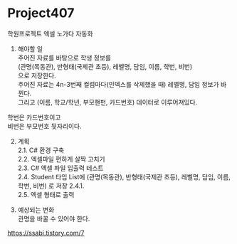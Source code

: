 # Project407
학원프로젝트 엑셀 노가다 자동화

1. 해야할 일  
주어진 자료를 바탕으로 학생 정보를  
(관명(목동관), 반형태(국제관 초등), 레벨명, 담임, 이름, 학번, 비번)  
으로 저장한다.  
주어진 자료는 4n-3번째 컬럼마다(인덱스를 삭제했을 때) 레벨명, 담임 정보가 바뀐다.  
그리고 (이름, 학교/학년, 부모핸펀, 카드번호) 데이터로 이루어져있다.  

학번은 카드번호이고  
비번은 부모번호 뒷자리이다.  

2. 계획  
2.1. C# 환경 구축  
2.2. 엑셀파일 편하게 살짝 고치기  
2.3. C# 엑셀 파일 입출력 테스트  
2.4. Student 타입 List에 (관명(목동관), 반형태(국제관 초등), 레벨명, 담임, 이름, 학번, 비번) 로 저장 
2.4.1.  
2.5. 엑셀 형태로 출력

3. 예상되는 변화  
관명을 바꿀 수 있어야 한다.  

https://ssabi.tistory.com/7  
  

